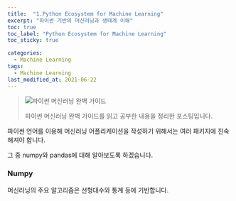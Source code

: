 ```yaml
---
title:  "1.Python Ecosystem for Machine Learning"
excerpt: "파이썬 기반의 머신러닝과 생태계 이해"
toc: true
toc_label: "Python Ecosystem for Machine Learning"
toc_sticky: true

categories:
  - Machine Learning
tags:
  - Machine Learning
last_modified_at: 2021-06-22
---
```


>![파이썬 머신러닝 완벽 가이드](https://user-images.githubusercontent.com/76269316/122906446-1fa9c000-d38d-11eb-9cab-1eb7e347a1e6.png)
>
>파이썬 머신러닝 완벽 가이드를 읽고 공부한 내용을 정리한 포스팅입니다.



파이썬 언어를 이용해 머신러닝 어플리케이션을 작성하기 위해서는 여러 패키지에 친숙해져야 합니다.

그 중 numpy와 pandas에 대해 알아보도록 하겠습니다.



### Numpy

머신러닝의 주요 알고리즘은 선형대수와 통계 등에 기반합니다.
